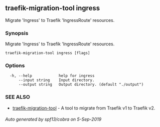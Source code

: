 ## traefik-migration-tool ingress

Migrate 'Ingress' to Traefik 'IngressRoute' resources.

### Synopsis

Migrate 'Ingress' to Traefik 'IngressRoute' resources.

```
traefik-migration-tool ingress [flags]
```

### Options

```
  -h, --help            help for ingress
      --input string    Input directory.
      --output string   Output directory. (default "./output")
```

### SEE ALSO

* [traefik-migration-tool](traefik-migration-tool.md)	 - A tool to migrate from Traefik v1 to Traefik v2.

###### Auto generated by spf13/cobra on 5-Sep-2019

